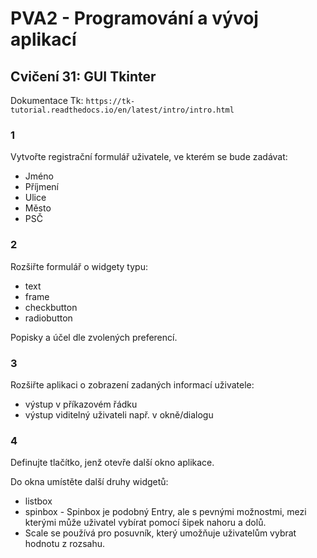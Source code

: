 # PVA2 - Programování a vývoj aplikací
## Cvičení 31: GUI Tkinter

Dokumentace Tk: `https://tk-tutorial.readthedocs.io/en/latest/intro/intro.html`

### 1
Vytvořte registrační formulář uživatele, ve kterém se bude zadávat:
* Jméno
* Příjmení
* Ulice
* Město
* PSČ

### 2
Rozšiřte formulář o widgety typu:

* text
* frame
* checkbutton
* radiobutton

Popisky a účel dle zvolených preferencí.

### 3
Rozšiřte aplikaci o zobrazení zadaných informací uživatele:
* výstup v příkazovém řádku
* výstup viditelný uživateli např. v okně/dialogu

### 4
Definujte tlačítko, jenž otevře další okno aplikace. 

Do okna umístěte další druhy widgetů:
* listbox
* spinbox - Spinbox je podobný Entry, ale s pevnými možnostmi, mezi kterými může uživatel vybírat pomocí šipek nahoru a dolů.
* Scale se používá pro posuvník, který umožňuje uživatelům vybrat hodnotu z rozsahu.

